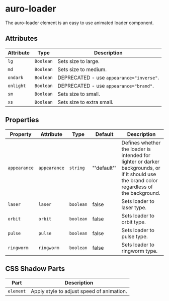 # auro-loader

The auro-loader element is an easy to use animated loader component.

## Attributes

| Attribute | Type      | Description                              |
|-----------|-----------|------------------------------------------|
| `lg`      | `Boolean` | Sets size to large.                      |
| `md`      | `Boolean` | Sets size to medium.                     |
| `ondark`  | `Boolean` | DEPRECATED - use `appearance="inverse"`. |
| `onlight` | `Boolean` | DEPRECATED - use `appearance="brand"`.   |
| `sm`      | `Boolean` | Sets size to small.                      |
| `xs`      | `Boolean` | Sets size to extra small.                |

## Properties

| Property     | Attribute    | Type      | Default     | Description                                      |
|--------------|--------------|-----------|-------------|--------------------------------------------------|
| `appearance` | `appearance` | `string`  | "'default'" | Defines whether the loader is intended for lighter or darker backgrounds, or if it should use the brand color regardless of the background. |
| `laser`      | `laser`      | `boolean` | false       | Sets loader to laser type.                       |
| `orbit`      | `orbit`      | `boolean` | false       | Sets loader to orbit type.                       |
| `pulse`      | `pulse`      | `boolean` | false       | Sets loader to pulse type.                       |
| `ringworm`   | `ringworm`   | `boolean` | false       | Sets loader to ringworm type.                    |

## CSS Shadow Parts

| Part      | Description                               |
|-----------|-------------------------------------------|
| `element` | Apply style to adjust speed of animation. |
